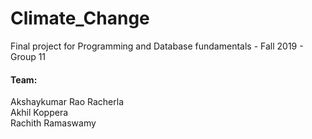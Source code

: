 # Climate_Change
Final project for Programming and Database fundamentals - Fall 2019 - Group 11

#### Team: 
Akshaykumar Rao Racherla  
Akhil Koppera  
Rachith Ramaswamy  
